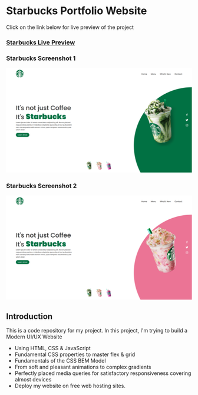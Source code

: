 # Starbucks Portfolio Website

Click on the link below for live preview of the project
### [Starbucks Live Preview](https://srk70900starbucks.netlify.app/)

### Starbucks Screenshot 1
![SRK70900](https://github.com/SRK70900/starbucks/blob/master/Screenshot%20(18).png)

### Starbucks Screenshot 2
![SRK70900](https://github.com/SRK70900/starbucks/blob/master/Screenshot%20(19).png)

## Introduction

This is a code repository for my project. In this project, I'm trying to build a Modern UI/UX Website

- Using HTML, CSS & JavaScript
- Fundamental CSS properties to master flex & grid
- Fundamentals of the CSS BEM Model
- From soft and pleasant animations to complex gradients
- Perfectly placed media queries for satisfactory responsiveness covering almost devices
- Deploy my website on free web hosting sites.
